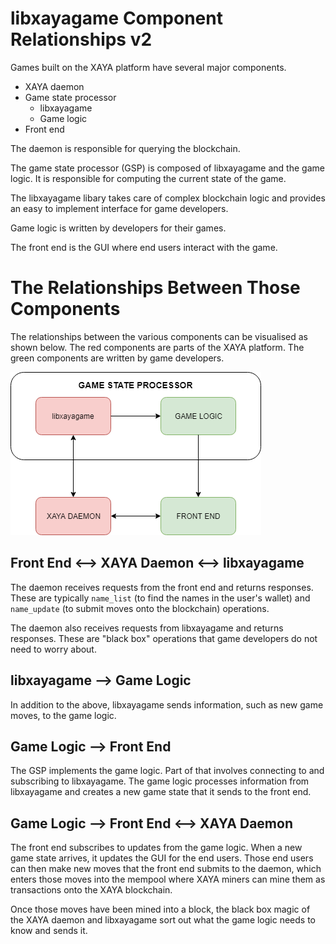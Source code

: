 # libxayagame Component Relationships v2

Games built on the XAYA platform have several major components.

- XAYA daemon
- Game state processor
	+ libxayagame
	+ Game logic
- Front end

The daemon is responsible for querying the blockchain.

The game state processor (GSP) is composed of libxayagame and the game logic. It is responsible for computing the current state of the game. 

The libxayagame libary takes care of complex blockchain logic and provides an easy to implement interface for game developers.

Game logic is written by developers for their games. 

The front end is the GUI where end users interact with the game.

# The Relationships Between Those Components

The relationships between the various components can be visualised as shown below. The red components are parts of the XAYA platform. The green components are written by game developers.

![XAYA game component relationships](libxayagame-mover-v2.png)

## Front End <––> XAYA Daemon <––> libxayagame

The daemon receives requests from the front end and returns responses. These are typically `name_list` (to find the names in the user's wallet) and `name_update` (to submit moves onto the blockchain) operations. 

The daemon also receives requests from libxayagame and returns responses. These are "black box" operations that game developers do not need to worry about.

## libxayagame ––> Game Logic

In addition to the above, libxayagame sends information, such as new game moves, to the game logic. 

## Game Logic ––> Front End

The GSP implements the game logic. Part of that involves connecting to and subscribing to libxayagame. The game logic processes information from libxayagame and creates a new game state that it sends to the front end.

## Game Logic ––> Front End <––> XAYA Daemon

The front end subscribes to updates from the game logic. When a new game state arrives, it updates the GUI for the end users. Those end users can then make new moves that the front end submits to the daemon, which enters those moves into the mempool where XAYA miners can mine them as transactions onto the XAYA blockchain.

Once those moves have been mined into a block, the black box magic of the XAYA daemon and libxayagame sort out what the game logic needs to know and sends it. 











